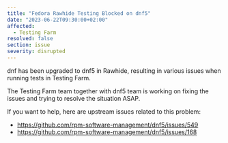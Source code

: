 ```yaml
---
title: "Fedora Rawhide Testing Blocked on dnf5"
date: "2023-06-22T09:30:00+02:00"
affected:
  - Testing Farm
resolved: false
section: issue
severity: disrupted
---
```


dnf has been upgraded to dnf5 in Rawhide, resulting in various issues
when running tests in Testing Farm.

The Testing Farm team together with dnf5 team is working on fixing the issues
and trying to resolve the situation ASAP.

If you want to help, here are upstream issues related to this problem:

- https://github.com/rpm-software-management/dnf5/issues/549
- https://github.com/rpm-software-management/dnf5/issues/168
